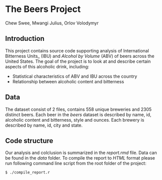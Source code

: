 # The Beers Project
Chew Swee, Mwangi Julius, Orlov Volodymyr

## Introduction
This project contains source code supporting analysis of International Bitterness Units_ (IBU) and _Alcohol by Volume_ (ABV) of beers across the United States. The goal of the project is to look at and describe certain aspects of this alcoholic drink, including: 

* Statistical characteristics of ABV and IBU across the country
* Relationship between alcoholic content and bitterness

## Data

The dataset consist of 2 files, contains 558 unique breweries and 2305 distinct beers. Each beer in the _beers_ dataset is described by name, id, alcoholic content and bitterness, style and ounces. Each brewery is described by name, id, city and state.

## Code structure

Our analysis and colclusion is summarized in the *report.rmd* file. Data can be found in the *data* folder. To compile the report to _HTML_ format please run following command line script from the root folder of the project:

```
$ ./compile_report.r
```